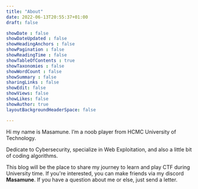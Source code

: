 ```yaml
---
title: "About"
date: 2022-06-13T20:55:37+01:00
draft: false

showDate : false
showDateUpdated : false
showHeadingAnchors : false
showPagination : false
showReadingTime : false
showTableOfContents : true
showTaxonomies : false 
showWordCount : false
showSummary : false
sharingLinks : false
showEdit: false
showViews: false
showLikes: false
showAuthor: true
layoutBackgroundHeaderSpace: false

---
```


Hi my name is Masamune. I’m a noob player from HCMC University of Technology.

Dedicate to Cybersecurity, specialize in Web Exploitation, and also a little bit of coding algorithms.

This blog will be the place to share my journey to learn and play CTF during University time.
If you're interested, you can make friends via my discord **Masamune**.
If you have a question about me or else, just send a letter.